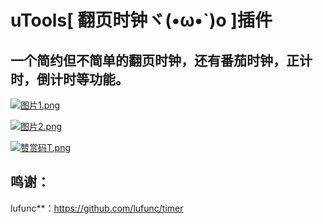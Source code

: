 # uTools[ 翻页时钟ヾ(•ω•`)o ]插件

## 一个简约但不简单的翻页时钟，还有番茄时钟，正计时，倒计时等功能。

[![图片1.png](https://s1.ax1x.com/2023/02/01/pSBvyUe.png)](https://imgse.com/i/pSBvyUe)

[![图片2.png](https://s1.ax1x.com/2023/02/01/pSBxGsP.png)](https://imgse.com/i/pSBxGsP)

[![赞赏码T.png](https://s1.ax1x.com/2023/02/01/pSBxcZT.png)](https://imgse.com/i/pSBxcZT)


## 鸣谢：
lufunc**：https://github.com/lufunc/timer
